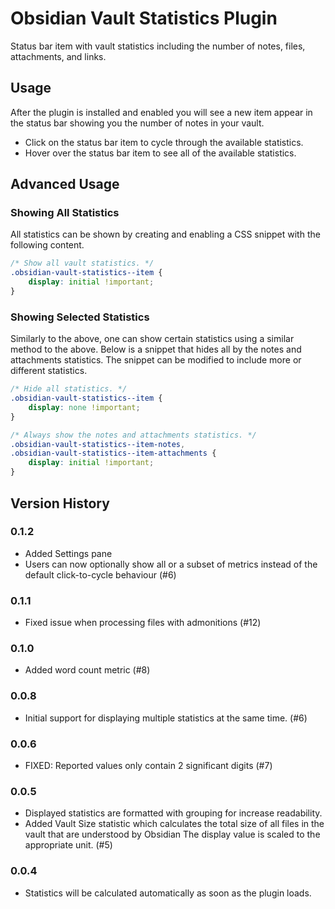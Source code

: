 # Obsidian Vault Statistics Plugin

Status bar item with vault statistics including the number of notes, files, attachments, and links.

## Usage

After the plugin is installed and enabled you will see a new item appear in the status bar showing you the number of notes in your vault.

- Click on the status bar item to cycle through the available statistics.
- Hover over the status bar item to see all of the available statistics.

## Advanced Usage

### Showing All Statistics

All statistics can be shown by creating and enabling a CSS snippet with the following content.

```css
/* Show all vault statistics. */
.obsidian-vault-statistics--item {
    display: initial !important;
}
```

### Showing Selected Statistics

Similarly to the above, one can show certain statistics using a similar method to the above.  Below is a snippet that hides all by the notes and attachments statistics.  The snippet can be modified to include more or different statistics.

``` css
/* Hide all statistics. */
.obsidian-vault-statistics--item {
    display: none !important;
}

/* Always show the notes and attachments statistics. */
.obsidian-vault-statistics--item-notes,
.obsidian-vault-statistics--item-attachments {
    display: initial !important;
}
```


## Version History

### 0.1.2

- Added Settings pane
- Users can now optionally show all or a subset of metrics instead of the default click-to-cycle behaviour (#6)

### 0.1.1

- Fixed issue when processing files with admonitions (#12)

### 0.1.0

- Added word count metric (#8)

### 0.0.8

- Initial support for displaying multiple statistics at the same time. (#6)

### 0.0.6

- FIXED: Reported values only contain 2 significant digits (#7)

### 0.0.5

- Displayed statistics are formatted with grouping for increase readability.
- Added Vault Size statistic which calculates the total size of all files in the vault that are understood by Obsidian  The display value is scaled to the appropriate unit.  (#5)

### 0.0.4

- Statistics will be calculated automatically as soon as the plugin loads.

